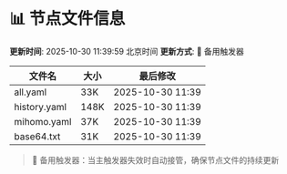 # 📊 节点文件信息

**更新时间**: 2025-10-30 11:39:59 北京时间
**更新方式**: 🔄 备用触发器

| 文件名 | 大小 | 最后修改 |
|--------|------|----------|
| all.yaml | 33K | 2025-10-30 11:39 |
| history.yaml | 148K | 2025-10-30 11:39 |
| mihomo.yaml | 37K | 2025-10-30 11:39 |
| base64.txt | 31K | 2025-10-30 11:39 |

> 🔄 备用触发器：当主触发器失效时自动接管，确保节点文件的持续更新
